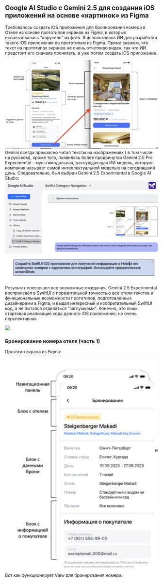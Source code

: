 ## Google AI Studio c Gemini 2.5 для создания iOS приложений на основе «картинок» из Figma

Требовалось создать iOS приложения для бронирования номера в Отеле на основе прототипов экранов из Figma, в которых использовалась "карусель" из фото.
Я использовала ИИ для разработки такого iOS приложения по прототипам из Figma. Прямо скажем, что текст на прототипах экранов не очень отчетливо виден, так что ИИ предстоит его сначала прочитать, а уже потом создать iOS приложение.

 <img src="https://github.com/BestKora/HotelGemini2_5/blob/2de19fe24000e40ee81c1c1916442265b29e21f4/HotelRooms.png" width="850">
Gemini всегда прекрасно читал тексты на изображениях ( в том числе на русском), кроме того, появилась более продвинутая Gemini 2.5 Pro Experimental -  мультимодальная, рассуждающая ИИ модель, которую компания называет самой интеллектуальной моделью на сегодняшний день.
Следовательно, был выбран Gemini 2.5 Experimental в Google AI Studio:


<img src="https://github.com/BestKora/HotelGemini2_5/blob/a9e6f5de22d766a5900889d5b5fdffff33edaac3/AIStudio.png" width="1050">

<img src="https://github.com/BestKora/HotelGemini2_5/blob/76989b001302ab4f2dc9381d814bc9f22a2f1ed9/RussianTranslateGoals.png"  width="550">

Результат превзошел все возможные ожидания. Gemini 2.5 Experimental воспроизвёл в SwiftUI с поразительной точностью все стили текстов и функциональные возможности прототипов, подготовленных дизайнерами в Figma, и выдал интересный и изобретательный SwiftUI код, а не пытался отделаться "заглушками". Конечно, это лишь стартовая реализация кода данного iOS приложения, но очень перспективная.

<img src="https://github.com/BestKora/HotelGemini2_5/blob/6a14a32d5eff98b1d965d0f7551e74ab5362066d/HotelInfoView.gif">

### Бронирование номера отеля (часть 1)
Прототип экрана из Figma:

<img src="https://github.com/BestKora/HotelGemini2_5/blob/48a43c695ecb9e5eaa585ee02f25cf0cdb71d2ab/Booking.png"  width="550">

Вот как функционирует View для бронирования номера:

